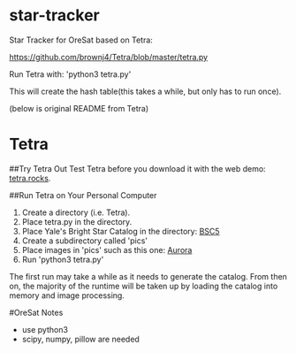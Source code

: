 # star-tracker
Star Tracker for OreSat based on Tetra:

https://github.com/brownj4/Tetra/blob/master/tetra.py

Run Tetra with: 'python3 tetra.py'

This will create the hash table(this takes a while, but only has to run once).

(below is original README from Tetra)
# Tetra

##Try Tetra Out
Test Tetra before you download it with the web demo: <a href="http://tetra.rocks" target="_blank">tetra.rocks</a>.

##Run Tetra on Your Personal Computer

1. Create a directory (i.e. Tetra).
2. Place tetra.py in the directory.
3. Place Yale's Bright Star Catalog in the directory: <a href="http://tdc-www.harvard.edu/catalogs/BSC5" target="_blank">BSC5</a>
4. Create a subdirectory called 'pics'
5. Place images in 'pics' such as this one: <a href="http://i.imgur.com/7qPnoi1.jpg" target="_blank">Aurora</a>
6. Run 'python3 tetra.py'

The first run may take a while as it needs to generate the catalog.  From then on, the majority of the runtime will be taken up by loading the catalog into memory and image processing.

#OreSat Notes
- use python3
- scipy, numpy, pillow are needed
